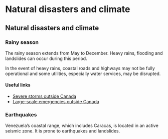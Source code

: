 # Natural disasters and climate

## Natural disasters and climate

### Rainy season

The rainy season extends from May to December. Heavy rains, flooding and landslides can occur during this period.

In the event of heavy rains, coastal roads and highways may not be fully operational and some utilities, especially water services, may be disrupted.

#### Useful links

* [Severe storms outside Canada](https://travel.gc.ca/travelling/health-safety/hurricanes-typhoons-cyclones-monsoons)
* [Large-scale emergencies outside Canada](https://travel.gc.ca/assistance/emergency-info/large-scale-emergencies-abroad)

### Earthquakes

Venezuela’s coastal range, which includes Caracas, is located in an active seismic zone. It is prone to earthquakes and landslides.